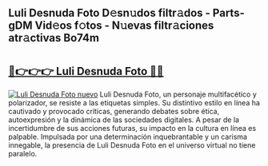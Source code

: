 ## Luli Desnuda Foto D𝚎sn𝚞dos filtr𝚊dos - Parts-gDM Vid𝚎os f𝚘tos - N𝚞evas filtr𝚊ciones atr𝚊ctivas Bo74m

# <h2><a href="http://mb9y8p.tromn.icu/?c=Luli+Desnuda+Foto">🔗👉👉👉 Luli Desnuda Foto 🔗🔗</a></h2>

[![Luli Desnuda Foto nuevo](https://i.imgur.com/pEAQMta.gif)](http://mb9y8p.tromn.icu/?c=Luli+Desnuda+Foto)
Luli Desnuda Foto, un personaje multifacético y polarizador, se resiste a las etiquetas simples. Su distintivo estilo en línea ha cautivado y provocado críticas, generando debates sobre ética, autoexpresión y la dinámica de las sociedades digitales. A pesar de la incertidumbre de sus acciones futuras, su impacto en la cultura en línea es palpable. Impulsada por una determinación inquebrantable y un carisma innegable, la presencia de Luli Desnuda Foto en el universo virtual no tiene paralelo.

